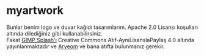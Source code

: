 # myartwork
Bunlar benim logo ve duvar kağıdı tasarımlarım. Apache 2.0 Lisansı koşulları altında dilediğiniz gibi kullanabilirsiniz.<br>
Fakat [GIMP Splash'ı](https://github.com/Afacanc38/myartwork/blob/main/splash.png) Creative Commons Atıf-AynıLisanslaPaylaş 4.0 altında yayınlanmaktadır ve [Aryeom](https://film.zemarmot.net/) ve bana atıfta bulunmanız gerekir.
